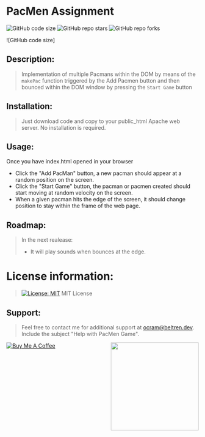 # PacMen Assignment
![GitHub code size](https://img.shields.io/github/languages/code-size/Envoy-VC/zoom-automation)
![GitHub repo stars](https://img.shields.io/github/stars/Envoy-VC/zoom-automation?style=social)
![GitHub repo forks](https://img.shields.io/github/forks/Envoy-VC/zoom-automation?style=social)

![GitHub code size]

## Description: 
> Implementation of multiple Pacmans within the DOM by means of the `makePac` function triggered by the Add Pacmen button and then bounced within the DOM window by pressing the `Start Game` button

## Installation: 
> Just download code and copy to your public_html Apache web server. No installation is required.

## Usage: 
Once you have index.html opened in your browser
- Click the "Add PacMan" button, a new pacman should appear at a random position on the screen. 
- Click the "Start Game" button, the pacman or pacmen created should start moving at random velocity on the screen. 
- When a given pacman hits the edge of the screen, it should change position to stay within the frame of the web page.

## Roadmap: 
> In the next realease:
> - It will play sounds when bounces at the edge. 

# License information: 
> [![License: MIT](https://img.shields.io/badge/License-MIT-yellow.svg)](https://opensource.org/licenses/MIT) MIT License

## Support: 
> Feel free to contact me for additional support at ocram@beltren.dev. Include the subject "Help with PacMen Game".

<img align='right' src="https://media.giphy.com/media/M9gbBd9nbDrOTu1Mqx/giphy.gif" width="230">

[![Buy Me A Coffee](https://cdn.buymeacoffee.com/buttons/v2/default-yellow.png)](https://www.buymeacoffee.com/otanerocram)
